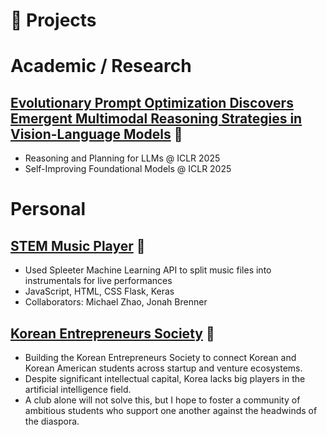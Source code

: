 # 🧪 Projects

# Academic / Research

## [Evolutionary Prompt Optimization Discovers Emergent Multimodal Reasoning Strategies in Vision-Language Models](https://openreview.net/forum?id=u8BO0NFF21) 🔗
- Reasoning and Planning for LLMs @ ICLR 2025
- Self-Improving Foundational Models @ ICLR 2025

# Personal

## [STEM Music Player](https://github.com/john7rho/orpheus_website) 🔗
- Used Spleeter Machine Learning API to split music files into instrumentals for live performances
- JavaScript, HTML, CSS Flask, Keras
- Collaborators: Michael Zhao, Jonah Brenner

## [Korean Entrepreneurs Society](https://www.koreanentrepreneurs.org/) 🔗
- Building the Korean Entrepreneurs Society to connect Korean and Korean American students across startup and venture ecosystems.
- Despite significant intellectual capital, Korea lacks big players in the artificial intelligence field.
- A club alone will not solve this, but I hope to foster a community of ambitious students who support one another against the headwinds of the diaspora.
